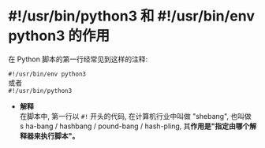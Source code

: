 # #!/usr/bin/python3 和 #!/usr/bin/env python3 的作用  
在 Python 脚本的第一行经常见到这样的注释:

`#!/usr/bin/env python3`  
或者  
`#!/usr/bin/python3`  

- **解释**  
在脚本中, 第一行以 `#!` 开头的代码, 在计算机行业中叫做 "shebang", 也叫做 s
ha-bang / hashbang / pound-bang / hash-pling, 其**作用是"指定由哪个解释器来执行脚本"。**  
